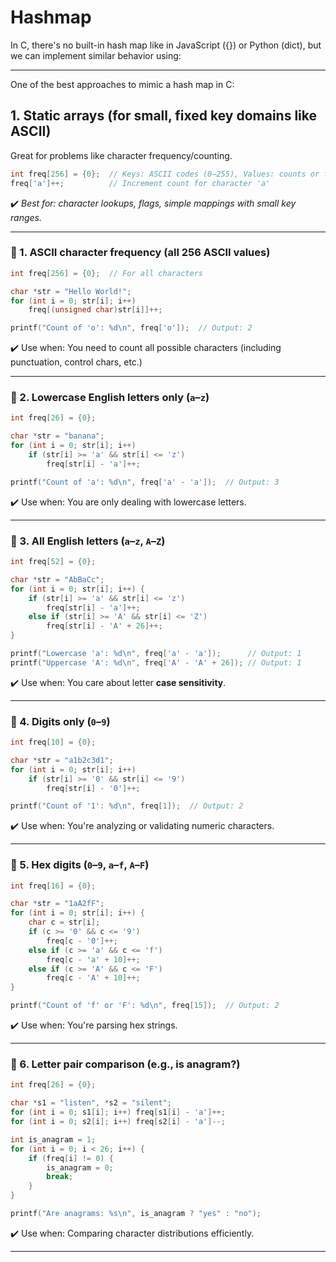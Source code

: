# Hashmap

In C, there's no built-in hash map like in JavaScript ({}) or Python (dict), but we can implement similar behavior using:

---

One of the best approaches to mimic a hash map in C:

## 1. **Static arrays (for small, fixed key domains like ASCII)**

Great for problems like character frequency/counting.

```c
int freq[256] = {0};  // Keys: ASCII codes (0–255), Values: counts or flags
freq['a']++;          // Increment count for character 'a'
```

✔️ _Best for: character lookups, flags, simple mappings with small key ranges._

---

### 🔹 1. **ASCII character frequency (all 256 ASCII values)**

```c
int freq[256] = {0};  // For all characters

char *str = "Hello World!";
for (int i = 0; str[i]; i++)
    freq[(unsigned char)str[i]]++;

printf("Count of 'o': %d\n", freq['o']);  // Output: 2
```

✔️ Use when: You need to count all possible characters (including punctuation, control chars, etc.)

---

### 🔹 2. **Lowercase English letters only (`a`–`z`)**

```c
int freq[26] = {0};

char *str = "banana";
for (int i = 0; str[i]; i++)
    if (str[i] >= 'a' && str[i] <= 'z')
        freq[str[i] - 'a']++;

printf("Count of 'a': %d\n", freq['a' - 'a']);  // Output: 3
```

✔️ Use when: You are only dealing with lowercase letters.

---

### 🔹 3. **All English letters (`a`–`z`, `A`–`Z`)**

```c
int freq[52] = {0};

char *str = "AbBaCc";
for (int i = 0; str[i]; i++) {
    if (str[i] >= 'a' && str[i] <= 'z')
        freq[str[i] - 'a']++;
    else if (str[i] >= 'A' && str[i] <= 'Z')
        freq[str[i] - 'A' + 26]++;
}

printf("Lowercase 'a': %d\n", freq['a' - 'a']);      // Output: 1
printf("Uppercase 'A': %d\n", freq['A' - 'A' + 26]); // Output: 1
```

✔️ Use when: You care about letter **case sensitivity**.

---

### 🔹 4. **Digits only (`0`–`9`)**

```c
int freq[10] = {0};

char *str = "a1b2c3d1";
for (int i = 0; str[i]; i++)
    if (str[i] >= '0' && str[i] <= '9')
        freq[str[i] - '0']++;

printf("Count of '1': %d\n", freq[1]);  // Output: 2
```

✔️ Use when: You're analyzing or validating numeric characters.

---

### 🔹 5. **Hex digits (`0`–`9`, `a`–`f`, `A`–`F`)**

```c
int freq[16] = {0};

char *str = "1aA2fF";
for (int i = 0; str[i]; i++) {
    char c = str[i];
    if (c >= '0' && c <= '9')
        freq[c - '0']++;
    else if (c >= 'a' && c <= 'f')
        freq[c - 'a' + 10]++;
    else if (c >= 'A' && c <= 'F')
        freq[c - 'A' + 10]++;
}

printf("Count of 'f' or 'F': %d\n", freq[15]);  // Output: 2
```

✔️ Use when: You're parsing hex strings.

---

### 🔹 6. **Letter pair comparison (e.g., is anagram?)**

```c
int freq[26] = {0};

char *s1 = "listen", *s2 = "silent";
for (int i = 0; s1[i]; i++) freq[s1[i] - 'a']++;
for (int i = 0; s2[i]; i++) freq[s2[i] - 'a']--;

int is_anagram = 1;
for (int i = 0; i < 26; i++) {
    if (freq[i] != 0) {
        is_anagram = 0;
        break;
    }
}

printf("Are anagrams: %s\n", is_anagram ? "yes" : "no");
```

✔️ Use when: Comparing character distributions efficiently.

---
